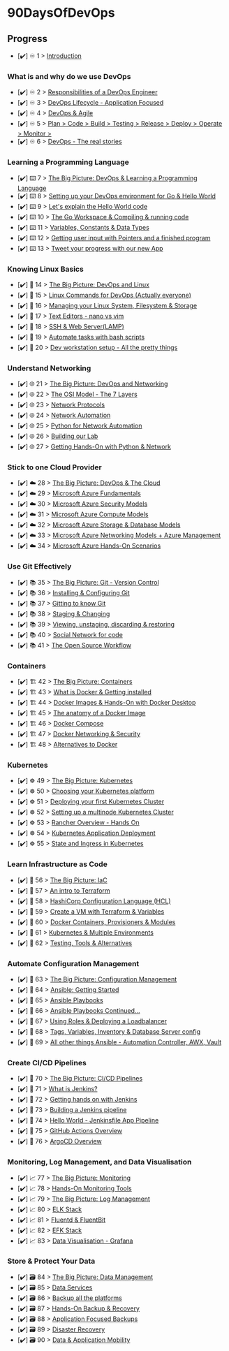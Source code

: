 # 90DaysOfDevOps

## Progress

- [✔️] ♾️ 1 > [Introduction](2022/Days/day01.md)

### What is and why do we use DevOps

- [✔️] ♾️ 2 > [Responsibilities of a DevOps Engineer](2022/Days/day02.md)
- [✔️] ♾️ 3 > [DevOps Lifecycle - Application Focused](2022/Days/day03.md)
- [✔️] ♾️ 4 > [DevOps & Agile](2022/Days/day04.md)
- [✔️] ♾️ 5 > [Plan > Code > Build > Testing > Release > Deploy > Operate > Monitor >](2022/Days/day05.md)
- [✔️] ♾️ 6 > [DevOps - The real stories](2022/Days/day06.md)

### Learning a Programming Language

- [✔️] ⌨️ 7 > [The Big Picture: DevOps & Learning a Programming Language](2022/Days/day07.md)
- [✔️] ⌨️ 8 > [Setting up your DevOps environment for Go & Hello World](2022/Days/day08.md)
- [✔️] ⌨️ 9 > [Let's explain the Hello World code](2022/Days/day09.md)
- [✔️] ⌨️ 10 > [The Go Workspace & Compiling & running code](2022/Days/day10.md)
- [✔️] ⌨️ 11 > [Variables, Constants & Data Types](2022/Days/day11.md)
- [✔️] ⌨️ 12 > [Getting user input with Pointers and a finished program](2022/Days/day12.md)
- [✔️] ⌨️ 13 > [Tweet your progress with our new App](2022/Days/day13.md)

### Knowing Linux Basics

- [✔️] 🐧 14 > [The Big Picture: DevOps and Linux](2022/Days/day14.md)
- [✔️] 🐧 15 > [Linux Commands for DevOps (Actually everyone)](2022/Days/day15.md)
- [✔️] 🐧 16 > [Managing your Linux System, Filesystem & Storage](2022/Days/day16.md)
- [✔️] 🐧 17 > [Text Editors - nano vs vim](2022/Days/day17.md)
- [✔️] 🐧 18 > [SSH & Web Server(LAMP)](2022/Days/day18.md)
- [✔️] 🐧 19 > [Automate tasks with bash scripts](2022/Days/day19.md)
- [✔️] 🐧 20 > [Dev workstation setup - All the pretty things](2022/Days/day20.md)

### Understand Networking

- [✔️] 🌐 21 > [The Big Picture: DevOps and Networking](2022/Days/day21.md)
- [✔️] 🌐 22 > [The OSI Model - The 7 Layers](2022/Days/day22.md)
- [✔️] 🌐 23 > [Network Protocols](2022/Days/day23.md)
- [✔️] 🌐 24 > [Network Automation](2022/Days/day24.md)
- [✔️] 🌐 25 > [Python for Network Automation](2022/Days/day25.md)
- [✔️] 🌐 26 > [Building our Lab](2022/Days/day26.md)
- [✔️] 🌐 27 > [Getting Hands-On with Python & Network](2022/Days/day27.md)

### Stick to one Cloud Provider

- [✔️] ☁️ 28 > [The Big Picture: DevOps & The Cloud](2022/Days/day28.md)
- [✔️] ☁️ 29 > [Microsoft Azure Fundamentals](2022/Days/day29.md)
- [✔️] ☁️ 30 > [Microsoft Azure Security Models](2022/Days/day30.md)
- [✔️] ☁️ 31 > [Microsoft Azure Compute Models](2022/Days/day31.md)
- [✔️] ☁️ 32 > [Microsoft Azure Storage & Database Models](2022/Days/day32.md)
- [✔️] ☁️ 33 > [Microsoft Azure Networking Models + Azure Management](2022/Days/day33.md)
- [✔️] ☁️ 34 > [Microsoft Azure Hands-On Scenarios](2022/Days/day34.md)

### Use Git Effectively

- [✔️] 📚 35 > [The Big Picture: Git - Version Control](2022/Days/day35.md)
- [✔️] 📚 36 > [Installing & Configuring Git](2022/Days/day36.md)
- [✔️] 📚 37 > [Gitting to know Git](2022/Days/day37.md)
- [✔️] 📚 38 > [Staging & Changing](2022/Days/day38.md)
- [✔️] 📚 39 > [Viewing, unstaging, discarding & restoring](2022/Days/day39.md)
- [✔️] 📚 40 > [Social Network for code](2022/Days/day40.md)
- [✔️] 📚 41 > [The Open Source Workflow](2022/Days/day41.md)

### Containers

- [✔️] 🏗️ 42 > [The Big Picture: Containers](2022/Days/day42.md)
- [✔️] 🏗️ 43 > [What is Docker & Getting installed](2022/Days/day43.md)
- [✔️] 🏗️ 44 > [Docker Images & Hands-On with Docker Desktop](2022/Days/day44.md)
- [✔️] 🏗️ 45 > [The anatomy of a Docker Image](2022/Days/day45.md)
- [✔️] 🏗️ 46 > [Docker Compose](2022/Days/day46.md)
- [✔️] 🏗️ 47 > [Docker Networking & Security](2022/Days/day47.md)
- [✔️] 🏗️ 48 > [Alternatives to Docker](2022/Days/day48.md)

### Kubernetes

- [✔️] ☸ 49 > [The Big Picture: Kubernetes](2022/Days/day49.md)
- [✔️] ☸ 50 > [Choosing your Kubernetes platform](2022/Days/day50.md)
- [✔️] ☸ 51 > [Deploying your first Kubernetes Cluster](2022/Days/day51.md)
- [✔️] ☸ 52 > [Setting up a multinode Kubernetes Cluster](2022/Days/day52.md)
- [✔️] ☸ 53 > [Rancher Overview - Hands On](2022/Days/day53.md)
- [✔️] ☸ 54 > [Kubernetes Application Deployment](2022/Days/day54.md)
- [✔️] ☸ 55 > [State and Ingress in Kubernetes](2022/Days/day55.md)

### Learn Infrastructure as Code

- [✔️] 🤖 56 > [The Big Picture: IaC](2022/Days/day56.md)
- [✔️] 🤖 57 > [An intro to Terraform](2022/Days/day57.md)
- [✔️] 🤖 58 > [HashiCorp Configuration Language (HCL)](2022/Days/day58.md)
- [✔️] 🤖 59 > [Create a VM with Terraform & Variables](2022/Days/day59.md)
- [✔️] 🤖 60 > [Docker Containers, Provisioners & Modules](2022/Days/day60.md)
- [✔️] 🤖 61 > [Kubernetes & Multiple Environments](2022/Days/day61.md)
- [✔️] 🤖 62 > [Testing, Tools & Alternatives](2022/Days/day62.md)

### Automate Configuration Management

- [✔️] 📜 63 > [The Big Picture: Configuration Management](2022/Days/day63.md)
- [✔️] 📜 64 > [Ansible: Getting Started](2022/Days/day64.md)
- [✔️] 📜 65 > [Ansible Playbooks](2022/Days/day65.md)
- [✔️] 📜 66 > [Ansible Playbooks Continued...](2022/Days/day66.md)
- [✔️] 📜 67 > [Using Roles & Deploying a Loadbalancer](2022/Days/day67.md)
- [✔️] 📜 68 > [Tags, Variables, Inventory & Database Server config](2022/Days/day68.md)
- [✔️] 📜 69 > [All other things Ansible - Automation Controller, AWX, Vault](2022/Days/day69.md)

### Create CI/CD Pipelines

- [✔️] 🔄 70 > [The Big Picture: CI/CD Pipelines](2022/Days/day70.md)
- [✔️] 🔄 71 > [What is Jenkins?](2022/Days/day71.md)
- [✔️] 🔄 72 > [Getting hands on with Jenkins](2022/Days/day72.md)
- [✔️] 🔄 73 > [Building a Jenkins pipeline](2022/Days/day73.md)
- [✔️] 🔄 74 > [Hello World - Jenkinsfile App Pipeline](2022/Days/day74.md)
- [✔️] 🔄 75 > [GitHub Actions Overview](2022/Days/day75.md)
- [✔️] 🔄 76 > [ArgoCD Overview](2022/Days/day76.md)

### Monitoring, Log Management, and Data Visualisation

- [✔️] 📈 77 > [The Big Picture: Monitoring](2022/Days/day77.md)
- [✔️] 📈 78 > [Hands-On Monitoring Tools](2022/Days/day78.md)
- [✔️] 📈 79 > [The Big Picture: Log Management](2022/Days/day79.md)
- [✔️] 📈 80 > [ELK Stack](2022/Days/day80.md)
- [✔️] 📈 81 > [Fluentd & FluentBit](2022/Days/day81.md)
- [✔️] 📈 82 > [EFK Stack](2022/Days/day82.md)
- [✔️] 📈 83 > [Data Visualisation - Grafana](2022/Days/day83.md)

### Store & Protect Your Data

- [✔️] 🗃️ 84 > [The Big Picture: Data Management](2022/Days/day84.md)
- [✔️] 🗃️ 85 > [Data Services](2022/Days/day85.md)
- [✔️] 🗃️ 86 > [Backup all the platforms](2022/Days/day86.md)
- [✔️] 🗃️ 87 > [Hands-On Backup & Recovery](2022/Days/day87.md)
- [✔️] 🗃️ 88 > [Application Focused Backups](2022/Days/day88.md)
- [✔️] 🗃️ 89 > [Disaster Recovery](2022/Days/day89.md)
- [✔️] 🗃️ 90 > [Data & Application Mobility](2022/Days/day90.md)


